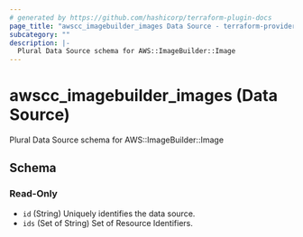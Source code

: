 ```yaml
---
# generated by https://github.com/hashicorp/terraform-plugin-docs
page_title: "awscc_imagebuilder_images Data Source - terraform-provider-awscc"
subcategory: ""
description: |-
  Plural Data Source schema for AWS::ImageBuilder::Image
---
```


# awscc_imagebuilder_images (Data Source)

Plural Data Source schema for AWS::ImageBuilder::Image



<!-- schema generated by tfplugindocs -->
## Schema

### Read-Only

- `id` (String) Uniquely identifies the data source.
- `ids` (Set of String) Set of Resource Identifiers.
